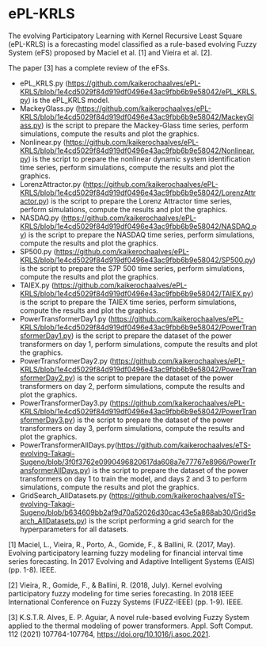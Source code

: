 # ePL-KRLS

The evolving Participatory Learning with Kernel Recursive Least Square (ePL-KRLS) is a forecasting model classified as a rule-based evolving Fuzzy System (eFS) proposed by Maciel et al. [1] and Vieira et al. [2].

The paper [3] has a complete review of the eFSs.

- ePL_KRLS.py (https://github.com/kaikerochaalves/ePL-KRLS/blob/1e4cd5029f84d919df0496e43ac9fbb6b9e58042/ePL_KRLS.py) is the ePL_KRLS model.
- MackeyGlass.py (https://github.com/kaikerochaalves/ePL-KRLS/blob/1e4cd5029f84d919df0496e43ac9fbb6b9e58042/MackeyGlass.py) is the script to prepare the Mackey-Glass time series, perform simulations, compute the results and plot the graphics.
- Nonlinear.py (https://github.com/kaikerochaalves/ePL-KRLS/blob/1e4cd5029f84d919df0496e43ac9fbb6b9e58042/Nonlinear.py) is the script to prepare the nonlinear dynamic system identification time series, perform simulations, compute the results and plot the graphics.
- LorenzAttractor.py (https://github.com/kaikerochaalves/ePL-KRLS/blob/1e4cd5029f84d919df0496e43ac9fbb6b9e58042/LorenzAttractor.py) is the script to prepare the Lorenz Attractor time series, perform simulations, compute the results and plot the graphics.
- NASDAQ.py (https://github.com/kaikerochaalves/ePL-KRLS/blob/1e4cd5029f84d919df0496e43ac9fbb6b9e58042/NASDAQ.py) is the script to prepare the NASDAQ time series, perform simulations, compute the results and plot the graphics.
- SP500.py (https://github.com/kaikerochaalves/ePL-KRLS/blob/1e4cd5029f84d919df0496e43ac9fbb6b9e58042/SP500.py) is the script to prepare the S7P 500 time series, perform simulations, compute the results and plot the graphics.
- TAIEX.py (https://github.com/kaikerochaalves/ePL-KRLS/blob/1e4cd5029f84d919df0496e43ac9fbb6b9e58042/TAIEX.py) is the script to prepare the TAIEX time series, perform simulations, compute the results and plot the graphics.
- PowerTransformerDay1.py (https://github.com/kaikerochaalves/ePL-KRLS/blob/1e4cd5029f84d919df0496e43ac9fbb6b9e58042/PowerTransformerDay1.py) is the script to prepare the dataset of the power transformers on day 1, perform simulations, compute the results and plot the graphics.
- PowerTransformerDay2.py (https://github.com/kaikerochaalves/ePL-KRLS/blob/1e4cd5029f84d919df0496e43ac9fbb6b9e58042/PowerTransformerDay2.py) is the script to prepare the dataset of the power transformers on day 2, perform simulations, compute the results and plot the graphics.
- PowerTransformerDay3.py (https://github.com/kaikerochaalves/ePL-KRLS/blob/1e4cd5029f84d919df0496e43ac9fbb6b9e58042/PowerTransformerDay3.py) is the script to prepare the dataset of the power transformers on day 3, perform simulations, compute the results and plot the graphics.
- PowerTransformerAllDays.py(https://github.com/kaikerochaalves/eTS-evolving-Takagi-Sugeno/blob/3f0f3762e0990496820617da608a7e77767e8966/PowerTransformerAllDays.py) is the script to prepare the dataset of the power transformers on day 1 to train the model, and days 2 and 3 to perform simulations, compute the results and plot the graphics.
- GridSearch_AllDatasets.py (https://github.com/kaikerochaalves/eTS-evolving-Takagi-Sugeno/blob/b634609bb2af9d70a52026d30cac43e5a868ab30/GridSearch_AllDatasets.py) is the script performing a grid search for the hyperparameters for all datasets.

[1] Maciel, L., Vieira, R., Porto, A., Gomide, F., & Ballini, R. (2017, May). Evolving participatory learning fuzzy modeling for financial interval time series forecasting. In 2017 Evolving and Adaptive Intelligent Systems (EAIS) (pp. 1-8). IEEE.

[2] Vieira, R., Gomide, F., & Ballini, R. (2018, July). Kernel evolving participatory fuzzy modeling for time series forecasting. In 2018 IEEE International Conference on Fuzzy Systems (FUZZ-IEEE) (pp. 1-9). IEEE.

[3] K.S.T.R. Alves, E. P. Aguiar, A novel rule-based evolving Fuzzy System applied to the thermal modeling of power transformers. Appl. Soft Comput. 112 (2021) 107764-107764, https://doi.org/10.1016/j.asoc.2021.
